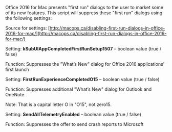 Office 2016 for Mac presents "first run" dialogs to the user to market some of its new features. This script will suppress these "first run" dialogs using the following settings:

Source for settings: 
[http://macops.ca/disabling-first-run-dialogs-in-office-2016-for-mac/](http://macops.ca/disabling-first-run-dialogs-in-office-2016-for-mac/)

Setting: **kSubUIAppCompletedFirstRunSetup1507** – boolean value (true / false)

Function: Suppresses the "What’s New" dialog for Office 2016 applications' first launch


Setting: **FirstRunExperienceCompletedO15** – boolean value (true / false)

Function: Suppresses additional "What’s New" dialog for Outlook and OneNote.

Note: That is a capital letter O in "O15", not zero15.


Setting: **SendAllTelemetryEnabled** – boolean value (true / false)

Function: Suppresses the offer to send crash reports to Microsoft


